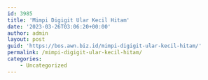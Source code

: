 ```yaml
---
id: 3985
title: 'Mimpi Digigit Ular Kecil Hitam'
date: '2023-03-26T03:06:20+00:00'
author: admin
layout: post
guid: 'https://bos.awn.biz.id/mimpi-digigit-ular-kecil-hitam/'
permalink: /mimpi-digigit-ular-kecil-hitam/
categories:
    - Uncategorized
---
```


